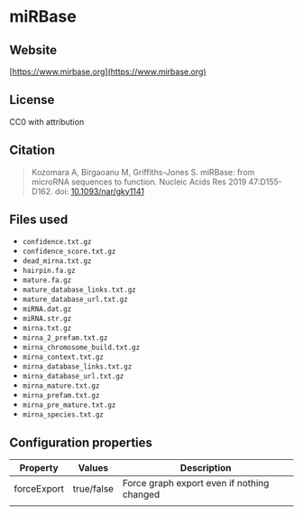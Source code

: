 # miRBase



## Website

[https://www.mirbase.org](https://www.mirbase.org)

## License

CC0 with attribution

## Citation

> Kozomara A, Birgaoanu M, Griffiths-Jones S. miRBase: from microRNA sequences to function. Nucleic Acids Res 2019 47:D155-D162. doi: [10.1093/nar/gky1141](https://doi.org/10.1093/nar/gky1141)

## Files used

  * ```confidence.txt.gz```
  * ```confidence_score.txt.gz```
  * ```dead_mirna.txt.gz```
  * ```hairpin.fa.gz```
  * ```mature.fa.gz```
  * ```mature_database_links.txt.gz```
  * ```mature_database_url.txt.gz```
  * ```miRNA.dat.gz```
  * ```miRNA.str.gz```
  * ```mirna.txt.gz```
  * ```mirna_2_prefam.txt.gz```
  * ```mirna_chromosome_build.txt.gz```
  * ```mirna_context.txt.gz```
  * ```mirna_database_links.txt.gz```
  * ```mirna_database_url.txt.gz```
  * ```mirna_mature.txt.gz```
  * ```mirna_prefam.txt.gz```
  * ```mirna_pre_mature.txt.gz```
  * ```mirna_species.txt.gz```

## Configuration properties

| Property    | Values     | Description                                |
|-------------|------------|--------------------------------------------|
| forceExport | true/false | Force graph export even if nothing changed |
|             |            |                                            |
